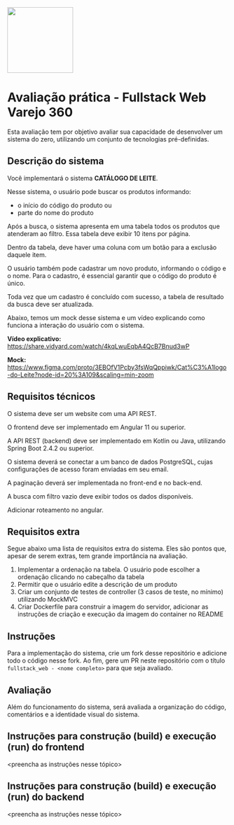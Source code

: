 <img width="150" src="https://i.ibb.co/m0xnbYR/logo-nome.png">

# Avaliação prática - Fullstack Web Varejo 360

Esta avaliação tem por objetivo avaliar sua capacidade de desenvolver um sistema do zero, utilizando um conjunto de tecnologias pré-definidas.

## Descrição do sistema

Você implementará o sistema **CATÁLOGO DE LEITE**.

Nesse sistema, o usuário pode buscar os produtos informando:
- o início do código do produto ou
- parte do nome do produto

Após a busca, o sistema apresenta em uma tabela todos os produtos que atenderam ao filtro. Essa tabela deve exibir 10 itens por página.

Dentro da tabela, deve haver uma coluna com um botão para a exclusão daquele item.

O usuário também pode cadastrar um novo produto, informando o código e o nome. Para o cadastro, é essencial garantir que o código do produto é único.

Toda vez que um cadastro é concluído com sucesso, a tabela de resultado da busca deve ser atualizada.

Abaixo, temos um mock desse sistema e um vídeo explicando como funciona a interação do usuário com o sistema.

**Vídeo explicativo:** https://share.vidyard.com/watch/4kqLwuEqbA4QcB7Bnud3wP

**Mock:** https://www.figma.com/proto/3EBOfV1Pcby3fsWqQppiwk/Cat%C3%A1logo-do-Leite?node-id=20%3A109&scaling=min-zoom

## Requisitos técnicos

O sistema deve ser um website com uma API REST.

O frontend deve ser implementado em Angular 11 ou superior. 

A API REST (backend) deve ser implementado em Kotlin ou Java, utilizando Spring Boot 2.4.2 ou superior. 

O sistema deverá se conectar a um banco de dados PostgreSQL, cujas configurações de acesso foram enviadas em seu email.

A paginação deverá ser implementada no front-end e no back-end.

A busca com filtro vazio deve exibir todos os dados disponíveis.

Adicionar roteamento no angular.


## Requisitos extra

Segue abaixo uma lista de requisitos extra do sistema. Eles são pontos que, apesar de serem extras, tem grande importância na avaliação.

1. Implementar a ordenação na tabela. O usuário pode escolher a ordenação clicando no cabeçalho da tabela
2. Permitir que o usuário edite a descrição de um produto
3. Criar um conjunto de testes de controller (3 casos de teste, no mínimo) utilizando MockMVC
4. Criar Dockerfile para construir a imagem do servidor, adicionar as instruções de criação e execução da imagem do container no README


## Instruções

Para a implementação do sistema, crie um fork desse repositório e adicione todo o código nesse fork. Ao fim, gere um PR neste repositório com o título `fullstack_web - <nome completo>` para que seja avaliado.


## Avaliação

Além do funcionamento do sistema, será avaliada a organização do código, comentários e a identidade visual do sistema.


## Instruções para construção (build) e execução (run) do frontend

<preencha as instruções nesse tópico>

## Instruções para construção (build) e execução (run) do backend

<preencha as instruções nesse tópico>
